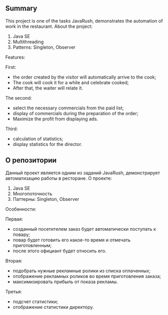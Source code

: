 ## Summary

 This project is one of the tasks JavaRush, demonstrates the automation of work in the restaurant.
 About the project:
 1. Java SE
 2. Multithreading
 3. Patterns: Singleton, Observer
 
 Features:
 
 First:
 - the order created by the visitor will automatically arrive to the cook;
 - The cook will cook it for a while and celebrate cooked;
 - After that, the waiter will relate it.
 
 The second:
 - select the necessary commercials from the paid list;
 - display of commercials during the preparation of the order;
 - Maximize the profit from displaying ads.
 
 Third:
 - calculation of statistics;
 - display statistics for the director.
 
## О репозитории

Данный проект является одним из заданий JavaRush, демонстрирует автоматизацию работы в ресторане.
О проекте:
1. Java SE
2. Многопоточность
3. Паттерны: Singleton, Observer

Особенности: 

Первая:
- созданный посетителем заказ будет автоматически поступать к повару;
- повар будет готовить его какое-то время и отмечать приготовленным;
- после этого официант будет относить его.

Вторая:
- подобрать нужные рекламные ролики из списка оплаченных;
- отображение рекламных роликов во время приготовления заказа;
- максимизировать прибыль от показа рекламы.

Третья:
- подсчет статистики;
- отображение статистики директору.
 